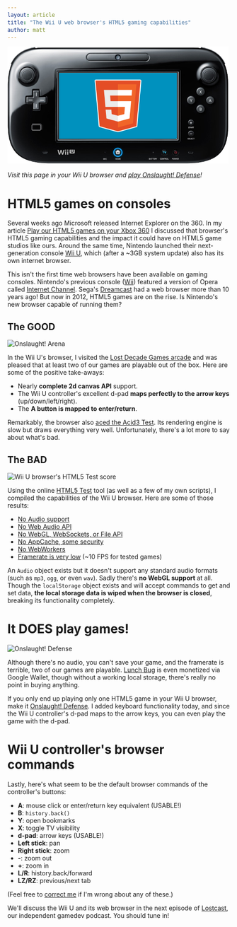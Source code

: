 ```yaml
---
layout: article
title: "The Wii U web browser's HTML5 gaming capabilities"
author: matt
---
```

<div class="full-frame">
	<img alt="HTML5 games on Wii U" src="/media/images/posts/wiiu/header.png" width="500" height="264">
</div>

_Visit this page in your Wii U browser and [play Onslaught! Defense][1]!_

# HTML5 games on consoles

Several weeks ago Microsoft released Internet Explorer on the 360. In my article [Play our HTML5 games on your Xbox 360][2] I discussed that browser's HTML5 gaming capabilities and the impact it could have on HTML5 game studios like ours. Around the same time, Nintendo launched their next-generation console [Wii U][3], which (after a ~3GB system update) also has its own internet browser.

This isn't the first time web browsers have been available on gaming consoles. Nintendo's previous console ([Wii](http://en.wikipedia.org/wiki/Wii)) featured a version of Opera called [Internet Channel](http://en.wikipedia.org/wiki/Internet_Channel). Sega's [Dreamcast](http://en.wikipedia.org/wiki/Dreamcast) had a web browser more than 10 years ago! But now in 2012, HTML5 games are on the rise. Is Nintendo's new browser capable of running them?

## The GOOD

<div class="full-frame">
	<img alt="Onslaught! Arena" src="/media/images/posts/wiiu/oa.jpg">
</div>

In the Wii U's browser, I visited the [Lost Decade Games arcade](http://arcade.lostdecadegames.com/) and was pleased that at least two of our games are playable out of the box. Here are some of the positive take-aways:

* Nearly **complete 2d canvas API** support.
* The Wii U controller's excellent d-pad **maps perfectly to the arrow keys** (up/down/left/right).
* The **A button is mapped to enter/return**.

Remarkably, the browser also [aced the Acid3 Test](https://twitter.com/richtaur/status/277918286149214210). Its rendering engine is slow but draws everything very well. Unfortunately, there's a lot more to say about what's bad.

## The BAD

<div class="full-frame">
	<img alt="Wii U browser's HTML5 Test score" src="/media/images/posts/wiiu/html5test/score.jpg">
</div>

Using the online [HTML5 Test][4] tool (as well as a few of my own scripts), I compiled the capabilities of the Wii U browser. Here are some of those results:

* [No Audio support](/media/images/posts/wiiu/html5test/audio.jpg)
* [No Web Audio API](/media/images/posts/wiiu/html5test/experimental.jpg)
* [No WebGL, WebSockets, or File API](/media/images/posts/wiiu/html5test/webGLetc.jpg)
* [No AppCache, some security](/media/images/posts/wiiu/html5test/webAppSecurity.jpg)
* [No WebWorkers](/media/images/posts/wiiu/html5test/storageWorkers.jpg)
* [Framerate is very low](/media/images/posts/wiiu/odFPS.jpg) (~10 FPS for tested games)

An `Audio` object exists but it doesn't support any standard audio formats (such as `mp3`, `ogg`, or even `wav`). Sadly there's **no WebGL support** at all. Though the `localStorage` object exists and will accept commands to get and set data, **the local storage data is wiped when the browser is closed**, breaking its functionality completely.

# It DOES play games!

<div class="full-frame">
	<img alt="Onslaught! Defense" src="/media/images/posts/wiiu/od.jpg">
</div>

Although there's no audio, you can't save your game, and the framerate is terrible, two of our games are playable. [Lunch Bug](http://www.lunchbug.com/) is even monetized via Google Wallet, though without a working local storage, there's really no point in buying anything.

If you only end up playing only one HTML5 game in your Wii U browser, make it [Onslaught! Defense][1]. I added keyboard functionality today, and since the Wii U controller's d-pad maps to the arrow keys, you can even play the game with the d-pad.

# Wii U controller's browser commands

Lastly, here's what seem to be the default browser commands of the controller's buttons:

* **A**: mouse click or enter/return key equivalent (USABLE!)
* **B**: `history.back()`
* **Y**: open bookmarks
* **X**: toggle TV visibility
* **d-pad**: arrow keys (USABLE!)
* **Left stick**: pan
* **Right stick**: zoom
* **-**: zoom out
* **+**: zoom in
* **L/R**: history.back/forward
* **LZ/RZ**: previous/next tab

(Feel free to [correct me](/contact/) if I'm wrong about any of these.)

We'll discuss the Wii U and its web browser in the next episode of [Lostcast](/lostcast/), our independent gamedev podcast. You should tune in!

[1]: http://arcade.lostdecadegames.com/onslaught_defense/
[2]: /play-our-games-on-your-xbox-360/
[3]: http://www.nintendo.com/wiiu
[4]: http://html5test.com/
